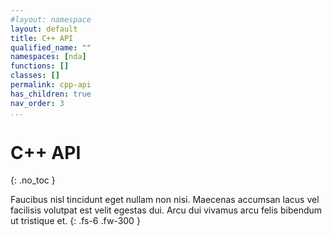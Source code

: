 ```yaml
---
#layout: namespace
layout: default
title: C++ API
qualified_name: ""
namespaces: [nda]
functions: []
classes: []
permalink: cpp-api
has_children: true
nav_order: 3
...
```


# C++ API
{: .no_toc }

Faucibus nisl tincidunt eget nullam non nisi. Maecenas accumsan lacus vel facilisis volutpat est velit egestas dui. Arcu dui vivamus arcu felis bibendum ut tristique et.
{: .fs-6 .fw-300 }

<!--
TODO cpp2doc:

1. change destination folder to docs/cpp-api

2. Add the following properties to YAML
- title
- has-children (if applicable)
- parent
- grand-parent (if applicable)
- permalink [Should ignore the docs folder and use dashes not underscores ex: cpp-api/nda/make-view]

3. Remove all the locations with _ at the end of Urls.

-->